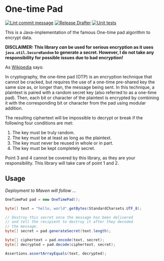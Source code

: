 # One-time Pad

[![Lint commit message](https://github.com/yannickkirschen/one-time-pad/actions/workflows/commit-lint.yml/badge.svg)](https://github.com/yannickkirschen/one-time-pad/actions/workflows/commit-lint.yml)
[![Release Drafter](https://github.com/yannickkirschen/one-time-pad/actions/workflows/release-drafter.yml/badge.svg)](https://github.com/yannickkirschen/one-time-pad/actions/workflows/release-drafter.yml)
[![Unit tests](https://github.com/yannickkirschen/one-time-pad/actions/workflows/maven-test.yml/badge.svg)](https://github.com/yannickkirschen/one-time-pad/actions/workflows/maven-test.yml)

This is a Java-implementation of the famous One-time pad algorithm to encrypt data.

**DISCLAIMER: This library *can* be used for serious encryption as it uses `java.util.SecureRandom` to generate a
secret. However, I do not take any responsibility for possible issues due to bad encryption!**

As [Wikipedia](https://en.wikipedia.org/wiki/One-time_pad) says:

In cryptography, the one-time pad (OTP) is an encryption technique that cannot be cracked, but requires the use of a
one-time pre-shared key the same size as, or longer than, the message being sent. In this technique, a plaintext is
paired with a random secret key (also referred to as a one-time pad). Then, each bit or character of the plaintext is
encrypted by combining it with the corresponding bit or character from the pad using modular addition.

The resulting ciphertext will be impossible to decrypt or break if the following four conditions are met:

1. The key must be truly random.
2. The key must be at least as long as the plaintext.
3. The key must never be reused in whole or in part.
4. The key must be kept completely secret.

Point 3 and 4 cannot be covered by this library, as they are your responsibility. This library will take care of point 1
and 2.

## Usage

*Deployment to Maven will follow ...*

```java
OneTimePad pad = new OneTimePad();

byte[] text = "hello, world".getBytes(StandardCharsets.UTF_8);

// Destroy this secret once the message has been delivered
// and tell the recipient to destroy it after they decoded
// the message.
byte[] secret = pad.generateSecret(text.length);

byte[] ciphertext = pad.encode(text, secret);
byte[] decrypted = pad.decode(ciphertext, secret);

Assertions.assertArrayEquals(text, decrypted);
```
